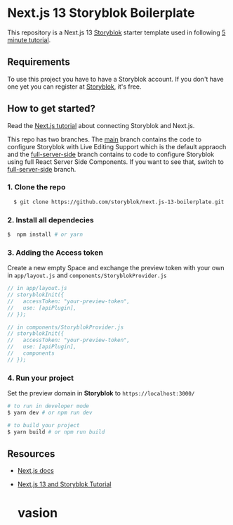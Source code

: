 # Next.js 13 Storyblok Boilerplate

This repository is a Next.js 13 [Storyblok](https://www.storyblok.com) starter template used in following [5 minute tutorial](https://www.storyblok.com/tp/add-a-headless-cms-to-next-js-13-in-5-minutes).

## Requirements

To use this project you have to have a Storyblok account. If you don't have one yet you can register at [Storyblok](https://www.storyblok.com), it's free.

## How to get started?

Read the [Next.js tutorial](https://www.storyblok.com/tp/add-a-headless-cms-to-next-js-13-in-5-minutes) about connecting Storyblok and Next.js.

This repo has two branches. The [main](https://github.com/storyblok/next.js-13-boilerplate/tree/main) branch contains the code to configure Storyblok with Live Editing Support which is the default appraoch and the [full-server-side](https://github.com/storyblok/next.js-13-boilerplate/tree/full-server-side) branch contains to code to configure Storyblok using full React Server Side Components. If you want to see that, switch to [full-server-side](https://github.com/storyblok/next.js-13-boilerplate/tree/full-server-side) branch.

### 1. Clone the repo

```sh
  $ git clone https://github.com/storyblok/next.js-13-boilerplate.git
```

### 2. Install all dependecies 
```sh
$  npm install # or yarn
```

### 3. Adding the Access token
Create a new empty Space and exchange the preview token with your own in ```app/layout.js``` and ```components/StoryblokProvider.js```

```js
// in app/layout.js
// storyblokInit({
//   accessToken: "your-preview-token",
//   use: [apiPlugin],
// });
```

```js
// in components/StoryblokProvider.js
// storyblokInit({
//   accessToken: "your-preview-token",
//   use: [apiPlugin],
//   components
// });
```

### 4. Run your project
Set the preview domain in <strong>Storyblok</strong> to `https://localhost:3000/`

```sh
# to run in developer mode
$ yarn dev # or npm run dev
```

```sh
# to build your project
$ yarn build # or npm run build
```



## Resources

- [Next.js docs](https://nextjs.org/docs/#setup)
- [Next.js 13 and Storyblok Tutorial](https://www.storyblok.com/tp/add-a-headless-cms-to-next-js-13-in-5-minutes)



  # vasion
